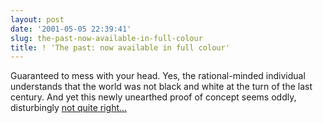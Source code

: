 ```yaml
---
layout: post
date: '2001-05-05 22:39:41'
slug: the-past-now-available-in-full-colour
title: ! 'The past: now available in full colour'
---
```


Guaranteed to mess with your head. Yes, the rational-minded individual understands that the world was not black and white at the turn of the last century. And yet this newly unearthed proof of concept seems oddly, disturbingly [not quite right...](http://www.loc.gov/exhibits/empire/making.html)